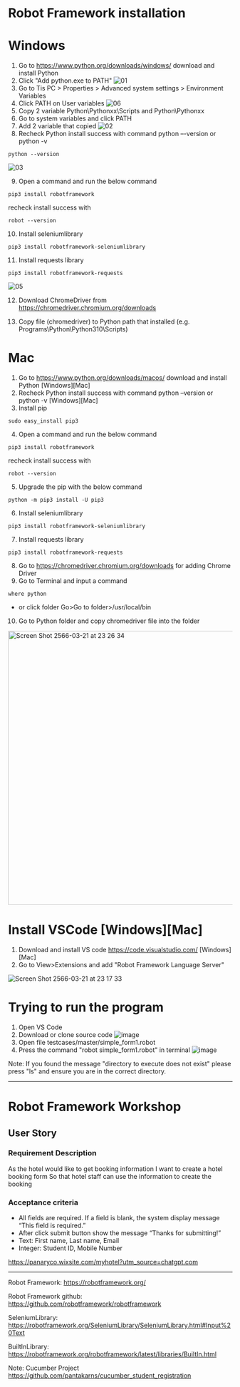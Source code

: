 # Robot Framework installation

# Windows
1. Go to https://www.python.org/downloads/windows/ download and install Python
2. Click "Add python.exe to PATH"
![01](https://user-images.githubusercontent.com/102522906/227930953-79fd8668-5998-4fbd-8816-e507c3459bf1.jpg)
3. Go to Tis PC > Properties > Advanced system settings > Environment Variables
4. Click PATH on User variables
![06](https://user-images.githubusercontent.com/102522906/227931812-4fc34751-0d33-4fe2-bf61-49a049cf3847.jpg)
5. Copy 2 variable Python\Pythonxx\Scripts and Python\Pythonxx
6. Go to system variables and click PATH
7. Add 2 variable that copied
![02](https://user-images.githubusercontent.com/102522906/227932334-69a247a8-e519-48c1-b669-3df2270e3555.jpg)
8. Recheck Python install success with command python –-version or python -v
```
python --version
```
![03](https://user-images.githubusercontent.com/102522906/227933213-3938e9d8-0603-4739-97c7-520696289b4d.jpg)

9. Open a command and run the below command
```
pip3 install robotframework
```
recheck install success with
```
robot --version
```
10. Install seleniumlibrary
```
pip3 install robotframework-seleniumlibrary
```
11. Install requests library
```
pip3 install robotframework-requests
```
![05](https://user-images.githubusercontent.com/102522906/227933787-50e9b20d-1635-4bce-ae0a-0348f0e7e9bd.jpg)

12. Download ChromeDriver from https://chromedriver.chromium.org/downloads

13. Copy file (chromedriver) to Python path that installed (e.g. Programs\Python\Python310\Scripts)

# Mac
1. Go to https://www.python.org/downloads/macos/ download and install Python [Windows][Mac]
2. Recheck Python install success with command python –version or python -v [Windows][Mac]
3. Install pip
```
sudo easy_install pip3
```
4. Open a command and run the below command
```
pip3 install robotframework
```
recheck install success with
```
robot --version
```
5. Upgrade the pip with the below command
```
python -m pip3 install -U pip3
```
6. Install seleniumlibrary
```
pip3 install robotframework-seleniumlibrary
```
7. Install requests library
```
pip3 install robotframework-requests
```
8. Go to https://chromedriver.chromium.org/downloads for adding Chrome Driver
9. Go to Terminal and input a command 
```
where python
```
- or click folder Go>Go to folder>/usr/local/bin

10. Go to Python folder and copy chromedriver file into the folder
<img width="615" alt="Screen Shot 2566-03-21 at 23 26 34" src="https://user-images.githubusercontent.com/102522906/226675737-ccf77b0e-ea4b-423d-be83-fdf558c61c92.png">


# Install VSCode [Windows][Mac]

1. Download and install VS code https://code.visualstudio.com/ [Windows][Mac]
2. Go to View>Extensions and add "Robot Framework Language Server"

![Screen Shot 2566-03-21 at 23 17 33](https://user-images.githubusercontent.com/102522906/226673853-afa42908-ab8d-4a9b-9710-f2c3e210b2f9.png)

# Trying to run the program
1. Open VS Code
2. Download or clone source code
![image](https://github.com/pantakarns/robot_student_registration/assets/102522906/c0b29a3d-f14c-4327-901a-b66ee7632b41)
3. Open file testcases/master/simple_form1.robot
4. Press the command "robot simple_form1.robot" in terminal
![image](https://github.com/pantakarns/robot_student_registration/assets/102522906/c5faf014-debe-4789-ae68-13f27c12f5f6)

Note: If you found the message "directory to execute does not exist" please press "ls" and ensure you are in the correct directory.

____________________________________________________________________________________________________________
# Robot Framework Workshop
## User Story
### Requirement Description

As the hotel would like to get booking information
I want  to create a hotel booking form
So that hotel staff can use the information to create the booking

### Acceptance criteria
- All fields are required. If a field is blank, the system display message “This field is required.”
- After click submit button show the message “Thanks for submitting!”
- Text: First name, Last name, Email
- Integer: Student ID, Mobile Number

https://panaryco.wixsite.com/myhotel?utm_source=chatgpt.com

____________________________________________________________________________________________________________
Robot Framework: https://robotframework.org/

Robot Framework github: https://github.com/robotframework/robotframework

SeleniumLibrary: https://robotframework.org/SeleniumLibrary/SeleniumLibrary.html#Input%20Text

BuiltInLibrary: https://robotframework.org/robotframework/latest/libraries/BuiltIn.html

Note: Cucumber Project https://github.com/pantakarns/cucumber_student_registration


